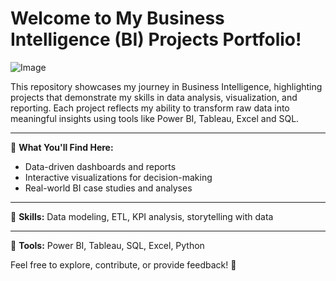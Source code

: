 # Welcome to My Business Intelligence (BI) Projects Portfolio!
![Image](https://github.com/user-attachments/assets/a60f9b2b-b4a4-4606-8aad-bb769de89d43) 

This repository showcases my journey in Business Intelligence, highlighting projects that demonstrate my skills in data analysis, visualization, and reporting. Each project reflects my ability to transform raw data into meaningful insights using tools like Power BI, Tableau, Excel and SQL. 
***
📌 **What You'll Find Here:**

- Data-driven dashboards and reports
- Interactive visualizations for decision-making
- Real-world BI case studies and analyses
***
🔹 **Skills:** Data modeling, ETL, KPI analysis, storytelling with data<br>
***
🔹 **Tools:** Power BI, Tableau, SQL, Excel, Python 

Feel free to explore, contribute, or provide feedback! 🚀
